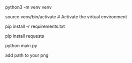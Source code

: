 python3 -m venv venv

source venv/bin/activate  # Activate the virtual environment

pip install -r requirements.txt

pip install requests

python main.py 

add path to your png